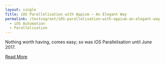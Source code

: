 ```yaml
---
layout: single
Title: iOS Parallelisation with Appium — An Elegant Way
permalink: /testvagrant/iOS-parallelisation-with-appium-an-elegant-way
  - iOS Automation
  - Parallelisation
---
```


Nothing worth having, comes easy; so was iOS Parallelisation until June 2017. 

[Read More](https://medium.com/testvagrant/ios-parallelisation-with-appium-an-elegant-way-9416a5417430)